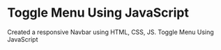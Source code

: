 # Toggle Menu Using JavaScript
Created a responsive Navbar using HTML, CSS, JS. Toggle Menu Using JavaScript
